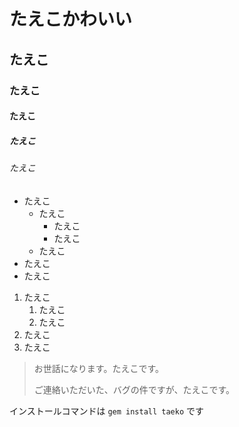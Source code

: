 # たえこかわいい
## たえこ
### たえこ
#### たえこ
##### たえこ
###### たえこ


- たえこ
    - たえこ
        - たえこ
        - たえこ
    - たえこ
- たえこ
- たえこ


1. たえこ
    1. たえこ
    1. たえこ
1. たえこ
1. たえこ

> お世話になります。たえこです。
>
> ご連絡いただいた、バグの件ですが、たえこです。

インストールコマンドは `gem install taeko` です
